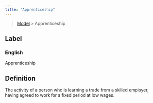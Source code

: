 ```yaml
---
title: "Apprenticeship"
---
```


> [Model](./../) > Apprenticeship

## Label

### English
Apprenticeship


## Definition
The activity of a person who is learning a trade from a skilled employer, having agreed to work for a fixed period at low wages. 


    
